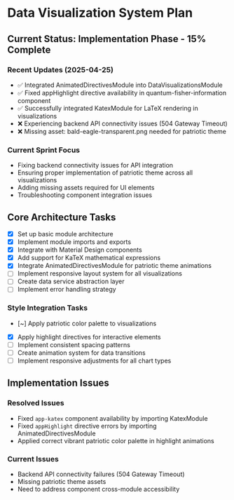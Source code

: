 # Data Visualization System Plan

## Current Status: Implementation Phase - 15% Complete

### Recent Updates (2025-04-25)
- ✅ Integrated AnimatedDirectivesModule into DataVisualizationsModule
- ✅ Fixed appHighlight directive availability in quantum-fisher-information component
- ✅ Successfully integrated KatexModule for LaTeX rendering in visualizations
- ❌ Experiencing backend API connectivity issues (504 Gateway Timeout)
- ❌ Missing asset: bald-eagle-transparent.png needed for patriotic theme

### Current Sprint Focus
- Fixing backend connectivity issues for API integration
- Ensuring proper implementation of patriotic theme across all visualizations
- Adding missing assets required for UI elements
- Troubleshooting component integration issues

## Core Architecture Tasks
- [x] Set up basic module architecture
- [x] Implement module imports and exports
- [x] Integrate with Material Design components
- [x] Add support for KaTeX mathematical expressions
- [x] Integrate AnimatedDirectivesModule for patriotic theme animations
- [ ] Implement responsive layout system for all visualizations
- [ ] Create data service abstraction layer
- [ ] Implement error handling strategy

### Style Integration Tasks
- [~] Apply patriotic color palette to visualizations
- [x] Apply highlight directives for interactive elements
- [ ] Implement consistent spacing patterns
- [ ] Create animation system for data transitions
- [ ] Implement responsive adjustments for all chart types

## Implementation Issues

### Resolved Issues
- Fixed `app-katex` component availability by importing KatexModule
- Fixed `appHighlight` directive errors by importing AnimatedDirectivesModule
- Applied correct vibrant patriotic color palette in highlight animations

### Current Issues
- Backend API connectivity failures (504 Gateway Timeout)
- Missing patriotic theme assets
- Need to address component cross-module accessibility
